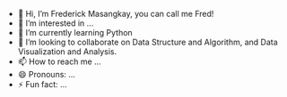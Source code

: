 - 👋 Hi, I’m Frederick Masangkay, you can call me Fred!
- 👀 I’m interested in ...
- 🌱 I’m currently learning Python
- 💞️ I’m looking to collaborate on Data Structure and Algorithm, and Data Visualization and Analysis.
- 📫 How to reach me ...
- 😄 Pronouns: ...
- ⚡ Fun fact: ...

<!---
FDMasangkay/FDMasangkay is a ✨ special ✨ repository because its `README.md` (this file) appears on your GitHub profile.
You can click the Preview link to take a look at your changes.
--->
